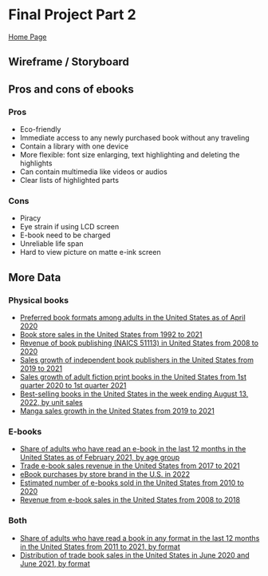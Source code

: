 # Final Project Part 2

[Home Page](/README.md)

## Wireframe / Storyboard

## Pros and cons of ebooks

### Pros
* Eco-friendly
* Immediate access to any newly purchased book without any traveling
* Contain a library with one device
* More flexible: font size enlarging, text highlighting and deleting the highlights
* Can contain multimedia like videos or audios
* Clear lists of highlighted parts

### Cons
* Piracy
* Eye strain if using LCD screen
* E-book need to be charged
* Unreliable life span
* Hard to view picture on matte e-ink screen

## More Data

### Physical books
- [Preferred book formats among adults in the United States as of April 2020](https://www.statista.com/statistics/299074/book-consumption-per-capita-print-ebook-usa/)
- [Book store sales in the United States from 1992 to 2021](https://www.statista.com/statistics/197710/annual-book-store-sales-in-the-us-since-1992/)
- [Revenue of book publishing (NAICS 51113) in United States from 2008 to 2020](https://www.statista.com/forecasts/409695/united-states-book-publishing-revenue-forecast-naics-51113)
- [Sales growth of independent book publishers in the United States from 2019 to 2021](https://www.statista.com/statistics/943918/independent-book-publishing-numbers-us/)
- [Sales growth of adult fiction print books in the United States from 1st quarter 2020 to 1st quarter 2021](https://www.statista.com/statistics/1059652/adult-fiction-unit-sales-in-us/)
- [Best-selling books in the United States in the week ending August 13, 2022, by unit sales](https://www.statista.com/statistics/324872/best-selling-mass-market-paperback-books-usa/)
- [Manga sales growth in the United States from 2019 to 2021](https://www.statista.com/statistics/1090528/manga-sales-us/)

### E-books
- [Share of adults who have read an e-book in the last 12 months in the United States as of February 2021, by age group](https://www.statista.com/statistics/249767/e-book-readers-in-the-us-by-age/)
- [Trade e-book sales revenue in the United States from 2017 to 2021](https://www-statista-com.cmu.idm.oclc.org/statistics/278235/e-book-sales-revenue-in-the-us/)
- [eBook purchases by store brand in the U.S. in 2022](https://www-statista-com.cmu.idm.oclc.org/forecasts/997178/ebook-purchases-by-store-brand-in-the-us)
- [Estimated number of e-books sold in the United States from 2010 to 2020](https://www-statista-com.cmu.idm.oclc.org/statistics/426799/e-book-unit-sales-usa/)
- [Revenue from e-book sales in the United States from 2008 to 2018](https://www-statista-com.cmu.idm.oclc.org/statistics/190800/ebook-sales-revenue-forecast-for-the-us-market/)

### Both
- [Share of adults who have read a book in any format in the last 12 months in the United States from 2011 to 2021, by format](https://www-statista-com.cmu.idm.oclc.org/statistics/222754/book-format-used-by-readers-in-the-us/)
- [Distribution of trade book sales in the United States in June 2020 and June 2021, by format](https://www-statista-com.cmu.idm.oclc.org/statistics/639075/book-format-market-share-usa/)



